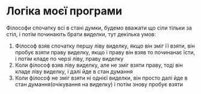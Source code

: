 # Логіка моєї програми

Філософи спочатку всі в стані думки, будемо вважати що сіли тільки за стіл, і потім починають
брати виделки, тут декілька умов:
1. Філософ взяв спочатку першу ліву виделку, якщо він зміг її взяти, він пробує взяти праву виделку, якщо і праву він 
взяв то починанає їсти, і потім кладе по черзі ліву, праву виделку
2. Коли філософ взяв ліву виделку, але не зміг взяти праву, тоді він кладе ліву виделку, і далі йде в стан думання
3. Коли філософ не зміг взяти ні однієї виделки, він просто далі йде в стан думання(очікування на виделку) і потім знову
пробує взяти